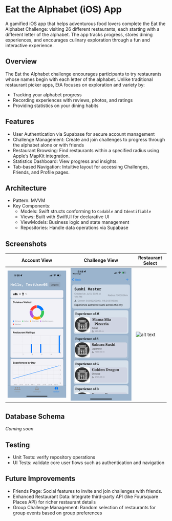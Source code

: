 # Eat the Alphabet (iOS) App
A gamified iOS app that helps adventurous food lovers complete the Eat the Alphabet Challenge: visiting 26 different restaurants, each starting with a different letter of the alphabet. The app tracks progress, stores dining experiences, and encourages culinary exploration through a fun and interactive experience.

## Overview
The Eat the Alphabet challenge encourages participants to try restaurants whose names begin with each letter of the alphabet. Unlike traditional restaurant picker apps, EtA focuses on exploration and variety by:
- Tracking your alphabet progress
- Recording experiences with reviews, photos, and ratings
- Providing statistics on your dining habits

## Features
- User Authentication via Supabase for secure account management
- Challenge Management: Create and join challenges to progress through the alphabet alone or with friends
- Restaurant Browsing: Find restaurants within a specified radius using Apple’s MapKit integration.
- Statistics Dashboard: View progress and insights.
- Tab-based Navigation: Intuitive layout for accessing Challenges, Friends, and Profile pages.

## Architecture
- Pattern: MVVM
- Key Components:
  - Models: Swift structs conforming to `Codable` and `Identifiable`
  - Views: Built with SwiftUI for declarative UI
  - ViewModels: Business logic and state management
  - Repositories: Handle data operations via Supabase

## Screenshots
| Account View   | Challenge View | Restaurant Select |
| -------- | ------- | ------- |
| ![alt text](https://github.com/kbeaverson/Eat-the-Alphabet/blob/main/Eat%20the%20Alphabet/screenshots/account_view.png) | ![alt text](https://github.com/kbeaverson/Eat-the-Alphabet/blob/main/Eat%20the%20Alphabet/screenshots/challenge_view.PNG) | ![alt text](https://github.com/kbeaverson/Eat-the-Alphabet/blob/main/Eat%20the%20Alphabet/screenshots/restaurant_select.PNG) |

## Database Schema
*Coming soon*

## Testing
- Unit Tests: verify repository operations
- UI Tests: validate core user flows such as authentication and navigation

## Future Improvements
- Friends Page: Social features to invite and join challenges with friends.
- Enhanced Restaurant Data: Integrate third-party API (like Foursquare Places API) for richer restaurant details
- Group Challenge Management: Random selection of restaurants for group events based on group preferences
